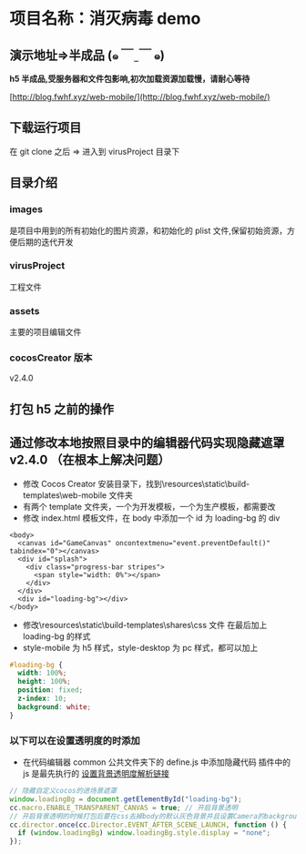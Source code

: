 # 项目名称：消灭病毒 demo

## 演示地址=>半成品 (๑ ￣ ̫ ￣ ๑)

**h5 半成品,受服务器和文件包影响,初次加载资源加载慢，请耐心等待**

[http://blog.fwhf.xyz/web-mobile/](http://blog.fwhf.xyz/web-mobile/)

## 下载运行项目

在 git clone 之后 => 进入到 virusProject 目录下

## 目录介绍

### images

是项目中用到的所有初始化的图片资源，和初始化的 plist 文件,保留初始资源，方便后期的迭代开发

### virusProject

工程文件

### assets

主要的项目编辑文件

### cocosCreator 版本

v2.4.0

## 打包 h5 之前的操作

## 通过修改本地按照目录中的编辑器代码实现隐藏遮罩 v2.4.0 （在根本上解决问题）

- 修改 Cocos Creator 安装目录下，找到\resources\static\build-templates\web-mobile 文件夹
- 有两个 template 文件夹，一个为开发模板，一个为生产模板，都需要改
- 修改 index.html 模板文件，在 body 中添加一个 id 为 loading-bg 的 div

```
<body>
  <canvas id="GameCanvas" oncontextmenu="event.preventDefault()" tabindex="0"></canvas>
  <div id="splash">
    <div class="progress-bar stripes">
      <span style="width: 0%"></span>
    </div>
  </div>
  <div id="loading-bg"></div>
</body>
```

- 修改\resources\static\build-templates\shares\css 文件 在最后加上 loading-bg 的样式
- style-mobile 为 h5 样式，style-desktop 为 pc 样式，都可以加上

```css
#loading-bg {
  width: 100%;
  height: 100%;
  position: fixed;
  z-index: 10;
  background: white;
}
```

### 以下可以在设置透明度的时添加

- 在代码编辑器 common 公共文件夹下的 define.js 中添加隐藏代码 插件中的 js 是最先执行的
  [设置背景透明度解析链接](https://worthatry.cn/cocos-creator-ru-he-shi-bei-jing-tou-ming/)

```js
// 隐藏自定义cocos的进场景遮罩
window.loadingBg = document.getElementById("loading-bg");
cc.macro.ENABLE_TRANSPARENT_CANVAS = true; // 开启背景透明
// 开启背景透明的时候打包后要在css去掉body的默认灰色背景并且设置Camera的background四个都为0
cc.director.once(cc.Director.EVENT_AFTER_SCENE_LAUNCH, function () {
  if (window.loadingBg) window.loadingBg.style.display = "none";
});
```

